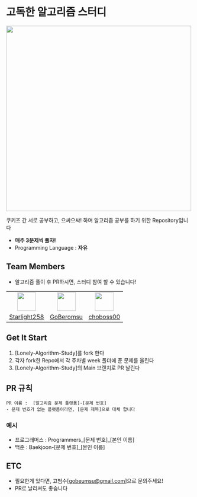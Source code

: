 # 고독한 알고리즘 스터디
<img src="https://github.com/Lonely-Cookies/Lonely-Algorithm-Study/assets/37897508/87bac4ae-bfb9-43a7-a1f6-ff138f8d66b1" width="500">

쿠키즈 간 서로 공부하고, 으쌰으쌰! 하며 알고리즘 공부를 하기 위한 Repository입니다
- **매주 3문제씩 풀자!**
- Programming Language : **자유**
## Team Members
- 알고리즘 풀이 후 PR하시면, 스터디 참여 할 수 있습니다!

<table>
  <tr>
    <td align="center"><a href="https://github.com/Starlight258"><img src="https://github.com/Starlight258.png" width="50"></a></td>
    <td align="center"><a href="https://github.com/GoBeromsu"><img src="https://github.com/GoBeromsu.png" width="50"></a></td>
    <td align="center"><a href="https://github.com/choboss00"><img src="https://github.com/choboss00.png" width="50"></a></td>
  </tr>
  <tr>
    <td align="center"><a href="https://github.com/Starlight258">Starlight258</a></td>
    <td align="center"><a href="https://github.com/GoBeromsu">GoBeromsu</a></td>
    <td align="center"><a href="https://github.com/choboss00">choboss00</a></td>
  </tr>
<table>
  
## Get It Start
1. [Lonely-Algorithm-Study]를 fork 한다
2. 각자 fork한 Repo에서 각 주차별 week 폴더에 푼 문제를 올린다
3. [Lonely-Algorithm-Study]의 Main 브랜치로 PR 날린다

## PR 규칙
```
PR 이름 :  [알고리즘 문제 플랫폼]-[문제 번호]
- 문제 번호가 없는 플랫폼이라면, [문제 제목]으로 대체 합니다
```
### 예시
- 프로그래머스 : Programmers_[문제 번호]_[본인 이름]
- 백준 : Baekjoon-[문제 번호]_[본인 이름]

## ETC
- 필요한게 있다면, 고범수[gobeumsu@gmail.com]으로 문의주세요!
- PR로 날리셔도 좋습니다
